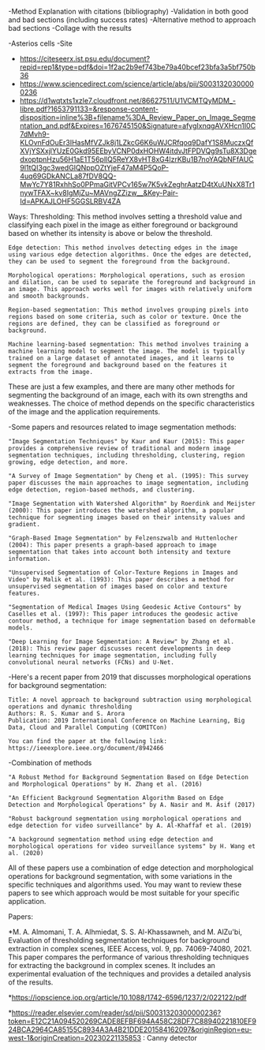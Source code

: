 -Method Explanation with citations (bibliography)
-Validation in both good and bad sections (including success rates)
-Alternative method to approach bad sections
-Collage with the results 

-Asterios cells
-Site

- https://citeseerx.ist.psu.edu/document?repid=rep1&type=pdf&doi=1f2ac2b9ef743be79a40bcef23bfa3a5bf750b36
- https://www.sciencedirect.com/science/article/abs/pii/S0031320300000236
- https://d1wqtxts1xzle7.cloudfront.net/86627511/U1VCMTQyMDM_-libre.pdf?1653791133=&response-content-disposition=inline%3B+filename%3DA_Review_Paper_on_Image_Segmentation_and.pdf&Expires=1676745150&Signature=afygIxnqgAVXHcn1I0C7dMvh9-KLOvnFdOuEr3IHasMfVZJk8j1LZkcG6K6uWJCRfqoq9DafY1S8MuczxQfXVjYSXxjlYUzE0Gkd95EEbyVCNP0dxHOHW4itdvJtFPDVQg9sTu8X3DgedxoptpnHzu56H1aE1T56pllQ5ReYX8vHT8xG4lzrKBu1B7noYAQbNFfAUC9l1tQI3gc3wedGIQNppOZtYjeF47aM4P5QoP-4uq69GDkANCLa87fDV8QQ-MwYc7Y81RxhhSo0PPmaGitVPCv165w7K5vkZeghrAatzD4tXuUNxX8Tr1nywTFAX~kv8IgMjZu~MAVngZZizw__&Key-Pair-Id=APKAJLOHF5GGSLRBV4ZA

Ways:
    Thresholding: This method involves setting a threshold value and classifying each pixel in the image as either foreground or background based on whether its intensity is above or below the threshold.

    Edge detection: This method involves detecting edges in the image using various edge detection algorithms. Once the edges are detected, they can be used to segment the foreground from the background.

    Morphological operations: Morphological operations, such as erosion and dilation, can be used to separate the foreground and background in an image. This approach works well for images with relatively uniform and smooth backgrounds.

    Region-based segmentation: This method involves grouping pixels into regions based on some criteria, such as color or texture. Once the regions are defined, they can be classified as foreground or background.

    Machine learning-based segmentation: This method involves training a machine learning model to segment the image. The model is typically trained on a large dataset of annotated images, and it learns to segment the foreground and background based on the features it extracts from the image.

These are just a few examples, and there are many other methods for segmenting the background of an image, each with its own strengths and weaknesses. The choice of method depends on the specific characteristics of the image and the application requirements.

-Some papers and resources related to image segmentation methods:

    "Image Segmentation Techniques" by Kaur and Kaur (2015): This paper provides a comprehensive review of traditional and modern image segmentation techniques, including thresholding, clustering, region growing, edge detection, and more.

    "A Survey of Image Segmentation" by Cheng et al. (1995): This survey paper discusses the main approaches to image segmentation, including edge detection, region-based methods, and clustering.

    "Image Segmentation with Watershed Algorithm" by Roerdink and Meijster (2000): This paper introduces the watershed algorithm, a popular technique for segmenting images based on their intensity values and gradient.

    "Graph-Based Image Segmentation" by Felzenszwalb and Huttenlocher (2004): This paper presents a graph-based approach to image segmentation that takes into account both intensity and texture information.

    "Unsupervised Segmentation of Color-Texture Regions in Images and Video" by Malik et al. (1993): This paper describes a method for unsupervised segmentation of images based on color and texture features.

    "Segmentation of Medical Images Using Geodesic Active Contours" by Caselles et al. (1997): This paper introduces the geodesic active contour method, a technique for image segmentation based on deformable models.

    "Deep Learning for Image Segmentation: A Review" by Zhang et al. (2018): This review paper discusses recent developments in deep learning techniques for image segmentation, including fully convolutional neural networks (FCNs) and U-Net.

-Here's a recent paper from 2019 that discusses morphological operations for background segmentation:

    Title: A novel approach to background subtraction using morphological operations and dynamic thresholding
    Authors: R. S. Kumar and S. Arora
    Publication: 2019 International Conference on Machine Learning, Big Data, Cloud and Parallel Computing (COMITCon)

    You can find the paper at the following link:
    https://ieeexplore.ieee.org/document/8942466

-Combination of methods

    "A Robust Method for Background Segmentation Based on Edge Detection and Morphological Operations" by H. Zhang et al. (2016)

    "An Efficient Background Segmentation Algorithm Based on Edge Detection and Morphological Operations" by A. Nasir and M. Asif (2017)

    "Robust background segmentation using morphological operations and edge detection for video surveillance" by A. Al-Khaffaf et al. (2019)

    "A background segmentation method using edge detection and morphological operations for video surveillance systems" by H. Wang et al. (2020)

All of these papers use a combination of edge detection and morphological operations for background segmentation, with some variations in the specific techniques and algorithms used. You may want to review these papers to see which approach would be most suitable for your specific application.


Papers:

*M. A. Almomani, T. A. Alhmiedat, S. S. Al-Khassawneh, and M. AlZu'bi, Evaluation of thresholding segmentation techniques for background extraction in complex scenes, IEEE Access, vol. 9, pp. 74069-74080, 2021.
This paper compares the performance of various thresholding techniques for extracting the background in complex scenes. It includes an experimental evaluation of the techniques and provides a detailed analysis of the results.

*https://iopscience.iop.org/article/10.1088/1742-6596/1237/2/022122/pdf

*https://reader.elsevier.com/reader/sd/pii/S0031320300000236?token=E12C21A094520269CADE8EFBF694A458C28DF7C88940221810EF924BCA2964CA85155C8934A3A4B21DDE201584162097&originRegion=eu-west-1&originCreation=20230221135853 : Canny detector

